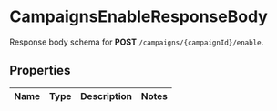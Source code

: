 

# CampaignsEnableResponseBody

Response body schema for **POST** `/campaigns/{campaignId}/enable`.

## Properties

| Name | Type | Description | Notes |
|------------ | ------------- | ------------- | -------------|



